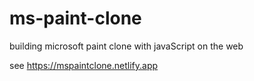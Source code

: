 # ms-paint-clone
building microsoft paint clone with javaScript on the web

see https://mspaintclone.netlify.app
